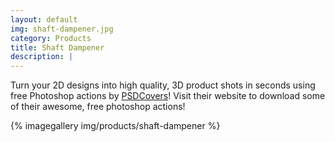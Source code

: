 ```yaml
---
layout: default
img: shaft-dampener.jpg
category: Products
title: Shaft Dampener
description: |
---
```

  Turn your 2D designs into high quality, 3D
  product shots in seconds using free Photoshop actions by [PSDCovers](http://www.psdcovers.com/)! Visit
  their website to download some of their awesome, free photoshop actions!

{% imagegallery img/products/shaft-dampener %}